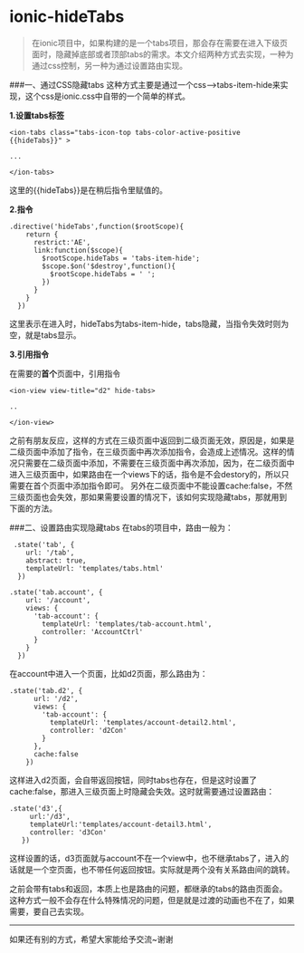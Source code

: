 # ionic-hideTabs
>在ionic项目中，如果构建的是一个tabs项目，那会存在需要在进入下级页面时，隐藏掉底部或者顶部tabs的需求。本文介绍两种方式去实现，一种为通过css控制，另一种为通过设置路由实现。


###一、通过CSS隐藏tabs
  这种方式主要是通过一个css-->tabs-item-hide来实现，这个css是ionic.css中自带的一个简单的样式。
  
  **1.设置tabs标签**
  

```
<ion-tabs class="tabs-icon-top tabs-color-active-positive {{hideTabs}}" >

...

</ion-tabs>
```
  这里的{{hideTabs}}是在稍后指令里赋值的。

**2.指令**

```
.directive('hideTabs',function($rootScope){
    return {
      restrict:'AE',
      link:function($scope){
        $rootScope.hideTabs = 'tabs-item-hide';
        $scope.$on('$destroy',function(){
          $rootScope.hideTabs = ' ';
        })
      }
    }
  })
```
  这里表示在进入时，hideTabs为tabs-item-hide，tabs隐藏，当指令失效时则为空，就是tabs显示。

**3.引用指令**

在需要的**首个**页面中，引用指令

```
<ion-view view-title="d2" hide-tabs>

..

</ion-view>
```
  之前有朋友反应，这样的方式在三级页面中返回到二级页面无效，原因是，如果是二级页面中添加了指令，在三级页面中再次添加指令，会造成上述情况。这样的情况只需要在二级页面中添加，不需要在三级页面中再次添加，因为，在二级页面中进入三级页面中，如果路由在一个views下的话，指令是不会destory的，所以只需要在首个页面中添加指令即可。
  另外在二级页面中不能设置cache:false，不然三级页面也会失效，那如果需要设置的情况下，该如何实现隐藏tabs，那就用到下面的方法。


###二、设置路由实现隐藏tabs
  在tabs的项目中，路由一般为：
  

```
 .state('tab', {
    url: '/tab',
    abstract: true,
    templateUrl: 'templates/tabs.html'
  })

.state('tab.account', {
    url: '/account',
    views: {
      'tab-account': {
        templateUrl: 'templates/tab-account.html',
        controller: 'AccountCtrl'
      }
    }
  })
```
在account中进入一个页面，比如d2页面，那么路由为：

```
.state('tab.d2', {
      url: '/d2',
      views: {
        'tab-account': {
          templateUrl: 'templates/account-detail2.html',
          controller: 'd2Con'
        }
      },
      cache:false
    })
```
这样进入d2页面，会自带返回按钮，同时tabs也存在，但是这时设置了cache:false，那进入三级页面上时隐藏会失效。这时就需要通过设置路由：

```
.state('d3',{
     url:'/d3',
     templateUrl:'templates/account-detail3.html',
     controller: 'd3Con'
   })
```
  这样设置的话，d3页面就与account不在一个view中，也不继承tabs了，进入的话就是一个空页面，也不带任何返回按钮。实际就是两个没有关系路由间的跳转。
  
  之前会带有tabs和返回，本质上也是路由的问题，都继承的tabs的路由页面会。这种方式一般不会存在什么特殊情况的问题，但是就是过渡的动画也不在了，如果需要，要自己去实现。


----------

如果还有别的方式，希望大家能给予交流~谢谢